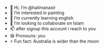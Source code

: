 - 👋 Hi, I’m @halimanasir
- 👀 I’m interested in painting
- 🌱 I’m currently learning english
- 💞️ I’m looking to collaborate on Islam
- 📫 after signup this account i reach to you
- 😄 Pronouns: you
- ⚡ Fun fact: Australia is wider than the moon

<!---
halimanasir/halimanasir is a ✨ special ✨ repository because its `README.md` (this file) appears on your GitHub profile.
You can click the Preview link to take a look at your changes.
--->
